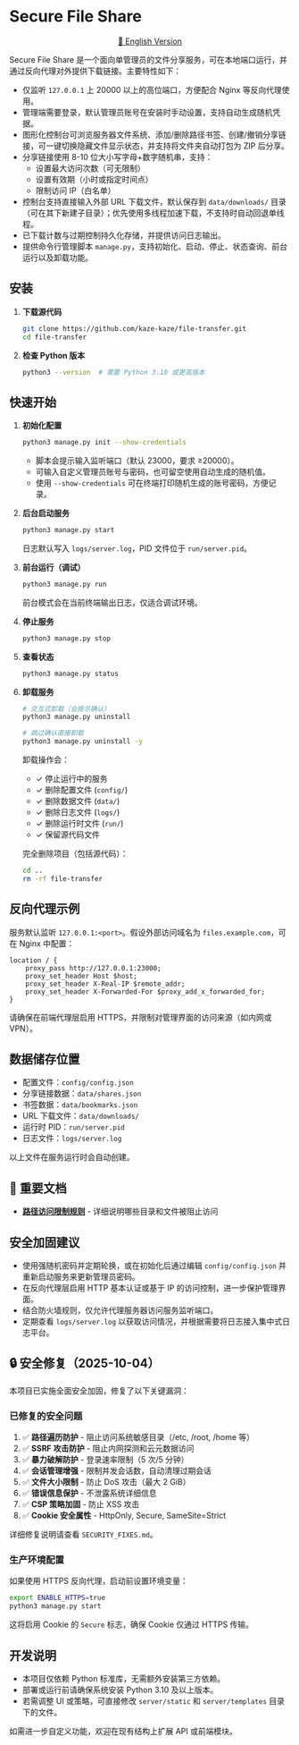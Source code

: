 # Secure File Share

<div align="center">
  <a href="README-EN.md">📖 English Version</a></sub>
</div>

Secure File Share 是一个面向单管理员的文件分享服务，可在本地端口运行，并通过反向代理对外提供下载链接。主要特性如下：

- 仅监听 `127.0.0.1` 上 20000 以上的高位端口，方便配合 Nginx 等反向代理使用。
- 管理端需要登录，默认管理员账号在安装时手动设置，支持自动生成随机凭据。
- 图形化控制台可浏览服务器文件系统、添加/删除路径书签、创建/撤销分享链接，可一键切换隐藏文件显示状态，并支持将文件夹自动打包为 ZIP 后分享。
- 分享链接使用 8-10 位大小写字母+数字随机串，支持：
  - 设置最大访问次数（可无限制）
  - 设置有效期（小时或指定时间点）
  - 限制访问 IP（白名单）
- 控制台支持直接输入外部 URL 下载文件，默认保存到 `data/downloads/` 目录（可在其下新建子目录）；优先使用多线程加速下载，不支持时自动回退单线程。
- 已下载计数与过期控制持久化存储，并提供访问日志输出。
- 提供命令行管理脚本 `manage.py`，支持初始化、启动、停止、状态查询、前台运行以及卸载功能。

## 安装

1. **下载源代码**

   ```bash
   git clone https://github.com/kaze-kaze/file-transfer.git
   cd file-transfer
   ```

2. **检查 Python 版本**

   ```bash
   python3 --version  # 需要 Python 3.10 或更高版本
   ```

## 快速开始

1. **初始化配置**

   ```bash
   python3 manage.py init --show-credentials
   ```

   - 脚本会提示输入监听端口（默认 23000，要求 ≥20000）。
   - 可输入自定义管理员账号与密码，也可留空使用自动生成的随机值。
   - 使用 `--show-credentials` 可在终端打印随机生成的账号密码，方便记录。

2. **后台启动服务**

   ```bash
   python3 manage.py start
   ```

   日志默认写入 `logs/server.log`，PID 文件位于 `run/server.pid`。

3. **前台运行（调试）**

   ```bash
   python3 manage.py run
   ```

   前台模式会在当前终端输出日志，仅适合调试环境。

4. **停止服务**

   ```bash
   python3 manage.py stop
   ```

5. **查看状态**

   ```bash
   python3 manage.py status
   ```

6. **卸载服务**

   ```bash
   # 交互式卸载（会提示确认）
   python3 manage.py uninstall

   # 跳过确认直接卸载
   python3 manage.py uninstall -y
   ```

   卸载操作会：
   - ✓ 停止运行中的服务
   - ✓ 删除配置文件 (`config/`)
   - ✓ 删除数据文件 (`data/`)
   - ✓ 删除日志文件 (`logs/`)
   - ✓ 删除运行时文件 (`run/`)
   - ✓ 保留源代码文件

   完全删除项目（包括源代码）：
   ```bash
   cd ..
   rm -rf file-transfer
   ```

## 反向代理示例

服务默认监听 `127.0.0.1:<port>`。假设外部访问域名为 `files.example.com`，可在 Nginx 中配置：

```nginx
location / {
    proxy_pass http://127.0.0.1:23000;
    proxy_set_header Host $host;
    proxy_set_header X-Real-IP $remote_addr;
    proxy_set_header X-Forwarded-For $proxy_add_x_forwarded_for;
}
```

请确保在前端代理层启用 HTTPS，并限制对管理界面的访问来源（如内网或 VPN）。

## 数据储存位置

- 配置文件：`config/config.json`
- 分享链接数据：`data/shares.json`
- 书签数据：`data/bookmarks.json`
- URL 下载文件：`data/downloads/`
- 运行时 PID：`run/server.pid`
- 日志文件：`logs/server.log`

以上文件在服务运行时会自动创建。

## 📖 重要文档

- **[路径访问限制规则](BLOCKED_PATHS.md)** - 详细说明哪些目录和文件被阻止访问

## 安全加固建议

- 使用强随机密码并定期轮换，或在初始化后通过编辑 `config/config.json` 并重新启动服务来更新管理员密码。
- 在反向代理层启用 HTTP 基本认证或基于 IP 的访问控制，进一步保护管理界面。
- 结合防火墙规则，仅允许代理服务器访问服务监听端口。
- 定期查看 `logs/server.log` 以获取访问情况，并根据需要将日志接入集中式日志平台。

## 🔒 安全修复（2025-10-04）

本项目已实施全面安全加固，修复了以下关键漏洞：

### 已修复的安全问题

1. ✅ **路径遍历防护** - 阻止访问系统敏感目录（/etc, /root, /home 等）
2. ✅ **SSRF 攻击防护** - 阻止内网探测和云元数据访问
3. ✅ **暴力破解防护** - 登录速率限制（5 次/5 分钟）
4. ✅ **会话管理增强** - 限制并发会话数，自动清理过期会话
5. ✅ **文件大小限制** - 防止 DoS 攻击（最大 2 GiB）
6. ✅ **错误信息保护** - 不泄露系统详细信息
7. ✅ **CSP 策略加固** - 防止 XSS 攻击
8. ✅ **Cookie 安全属性** - HttpOnly, Secure, SameSite=Strict

详细修复说明请查看 `SECURITY_FIXES.md`。

### 生产环境配置

如果使用 HTTPS 反向代理，启动前设置环境变量：

```bash
export ENABLE_HTTPS=true
python3 manage.py start
```

这将启用 Cookie 的 `Secure` 标志，确保 Cookie 仅通过 HTTPS 传输。

## 开发说明

- 本项目仅依赖 Python 标准库，无需额外安装第三方依赖。
- 部署或运行前请确保系统安装 Python 3.10 及以上版本。
- 若需调整 UI 或策略，可直接修改 `server/static` 和 `server/templates` 目录下的文件。

如需进一步自定义功能，欢迎在现有结构上扩展 API 或前端模块。
